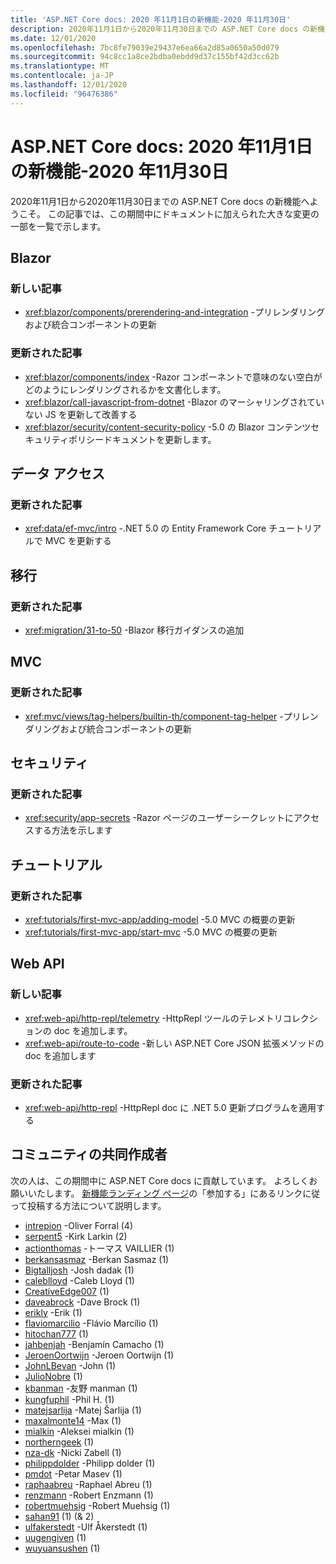 ```yaml
---
title: 'ASP.NET Core docs: 2020 年11月1日の新機能-2020 年11月30日'
description: 2020年11月1日から2020年11月30日までの ASP.NET Core docs の新機能について説明します。
ms.date: 12/01/2020
ms.openlocfilehash: 7bc8fe79039e29437e6ea66a2d85a0650a50d079
ms.sourcegitcommit: 94c8cc1a8ce2bdba0ebdd9d37c155bf42d3cc62b
ms.translationtype: MT
ms.contentlocale: ja-JP
ms.lasthandoff: 12/01/2020
ms.locfileid: "96476386"
---
```

# <a name="aspnet-core-docs-whats-new-for-november-1-2020---november-30-2020"></a>ASP.NET Core docs: 2020 年11月1日の新機能-2020 年11月30日

2020年11月1日から2020年11月30日までの ASP.NET Core docs の新機能へようこそ。 この記事では、この期間中にドキュメントに加えられた大きな変更の一部を一覧で示します。

## <a name="blazor"></a>Blazor

### <a name="new-articles"></a>新しい記事

- <xref:blazor/components/prerendering-and-integration> -プリレンダリングおよび統合コンポーネントの更新

### <a name="updated-articles"></a>更新された記事

- <xref:blazor/components/index> -Razor コンポーネントで意味のない空白がどのようにレンダリングされるかを文書化します。
- <xref:blazor/call-javascript-from-dotnet> -Blazor のマーシャリングされていない JS を更新して改善する
- <xref:blazor/security/content-security-policy> -5.0 の Blazor コンテンツセキュリティポリシードキュメントを更新します。

## <a name="data-access"></a>データ アクセス

### <a name="updated-articles"></a>更新された記事

- <xref:data/ef-mvc/intro> -.NET 5.0 の Entity Framework Core チュートリアルで MVC を更新する

## <a name="migration"></a>移行

### <a name="updated-articles"></a>更新された記事

- <xref:migration/31-to-50> -Blazor 移行ガイダンスの追加

## <a name="mvc"></a>MVC

### <a name="updated-articles"></a>更新された記事

- <xref:mvc/views/tag-helpers/builtin-th/component-tag-helper> -プリレンダリングおよび統合コンポーネントの更新

## <a name="security"></a>セキュリティ

### <a name="updated-articles"></a>更新された記事

- <xref:security/app-secrets> -Razor ページのユーザーシークレットにアクセスする方法を示します

## <a name="tutorials"></a>チュートリアル

### <a name="updated-articles"></a>更新された記事

- <xref:tutorials/first-mvc-app/adding-model> -5.0 MVC の概要の更新
- <xref:tutorials/first-mvc-app/start-mvc> -5.0 MVC の概要の更新

## <a name="web-api"></a>Web API

### <a name="new-articles"></a>新しい記事

- <xref:web-api/http-repl/telemetry> -HttpRepl ツールのテレメトリコレクションの doc を追加します。
- <xref:web-api/route-to-code> -新しい ASP.NET Core JSON 拡張メソッドの doc を追加します

### <a name="updated-articles"></a>更新された記事

- <xref:web-api/http-repl> -HttpRepl doc に .NET 5.0 更新プログラムを適用する

## <a name="community-contributors"></a>コミュニティの共同作成者

次の人は、この期間中に ASP.NET Core docs に貢献しています。 よろしくお願いいたします。 [新機能ランディング ページ](index.yml)の「参加する」にあるリンクに従って投稿する方法について説明します。

- [intrepion](https://github.com/intrepion) -Oliver Forral (4)
- [serpent5](https://github.com/serpent5) -Kirk Larkin (2)
- [actionthomas](https://github.com/actionthomas) -トーマス VAILLIER (1)
- [berkansasmaz](https://github.com/berkansasmaz) -Berkan Sasmaz (1)
- [Bigtalljosh](https://github.com/Bigtalljosh) -Josh dadak (1)
- [caleblloyd](https://github.com/caleblloyd) -Caleb Lloyd (1)
- [CreativeEdge007](https://github.com/CreativeEdge007) (1)
- [daveabrock](https://github.com/daveabrock) -Dave Brock (1)
- [erikly](https://github.com/erikly) -Erik (1)
- [flaviomarcilio](https://github.com/flaviomarcilio) -Flávio Marcílio (1)
- [hitochan777](https://github.com/hitochan777) (1)
- [jahbenjah](https://github.com/jahbenjah) -Benjamín Camacho (1)
- [JeroenOortwijn](https://github.com/JeroenOortwijn) -Jeroen Oortwijn (1)
- [JohnLBevan](https://github.com/JohnLBevan) -John (1)
- [JulioNobre](https://github.com/JulioNobre) (1)
- [kbanman](https://github.com/kbanman) -友野 manman (1)
- [kungfuphil](https://github.com/kungfuphil) -Phil H. (1)
- [matejsarlija](https://github.com/matejsarlija) -Matej Šarlija (1)
- [maxalmonte14](https://github.com/maxalmonte14) -Max (1)
- [mialkin](https://github.com/mialkin) -Aleksei mialkin (1)
- [northerngeek](https://github.com/northerngeek) (1)
- [nza-dk](https://github.com/nza-dk) -Nicki Zabell (1)
- [philippdolder](https://github.com/philippdolder) -Philipp dolder (1)
- [pmdot](https://github.com/pmdot) -Petar Masev (1)
- [raphaabreu](https://github.com/raphaabreu) -Raphael Abreu (1)
- [renzmann](https://github.com/renzmann) -Robert Enzmann (1)
- [robertmuehsig](https://github.com/robertmuehsig) -Robert Muehsig (1)
- [sahan91](https://github.com/sahan91) (1) (& 2)
- [ulfakerstedt](https://github.com/ulfakerstedt) -Ulf Åkerstedt (1)
- [uugengiven](https://github.com/uugengiven) (1)
- [wuyuansushen](https://github.com/wuyuansushen) (1)
